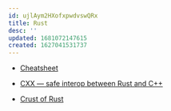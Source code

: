 ```yaml
---
id: ujlAym2HXofxpwdvswQRx
title: Rust
desc: ''
updated: 1681072147615
created: 1627041531737
---
```


- [Cheatsheet](https://cheats.rs/)

- [CXX — safe interop between Rust and C++](https://cxx.rs/)

- [Crust of Rust](https://youtube.com/playlist?list=PLqbS7AVVErFiWDOAVrPt7aYmnuuOLYvOa)

